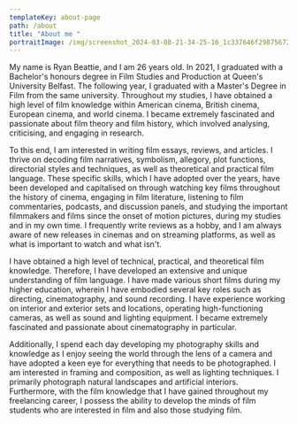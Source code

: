 ```yaml
---
templateKey: about-page
path: /about
title: "About me "
portraitImage: /img/screenshot_2024-03-08-21-34-25-16_1c337646f29875672b5a61192b9010f9.jpeg
---
```

My name is Ryan Beattie, and I am 26 years old. In 2021, I graduated with a Bachelor's honours degree in Film Studies and Production at Queen's University Belfast. The following year, I graduated with a Master's Degree in Film from the same university. Throughout my studies, I have obtained a high level of film knowledge within American cinema, British cinema, European cinema, and world cinema. I became extremely fascinated and passionate about film theory and film history, which involved analysing, criticising, and engaging in research. 

To this end, I am interested in writing film essays, reviews, and articles. I thrive on decoding film narratives, symbolism, allegory, plot functions, directorial styles and techniques, as well as theoretical and practical film language. These specific skills, which I have adopted over the years, have been developed and capitalised on through watching key films throughout the history of cinema, engaging in film literature, listening to film commentaries, podcasts, and discussion panels, and studying the important filmmakers and films since the onset of motion pictures, during my studies and in my own time. I frequently write reviews as a hobby, and I am always aware of new releases in cinemas and on streaming platforms, as well as what is important to watch and what isn't. 

I have obtained a high level of technical, practical, and theoretical film knowledge. Therefore, I have developed an extensive and unique understanding of film language. I have made various short films during my higher education, wherein I have embodied several key roles such as directing, cinematography, and sound recording. I have experience working on interior and exterior sets and locations, operating high-functioning cameras, as well as sound and lighting equipment. I became extremely fascinated and passionate about cinematography in particular.

Additionally, I spend each day developing my photography skills and knowledge as I enjoy seeing the world through the lens of a camera and have adopted a keen eye for everything that needs to be photographed. I am interested in framing and composition, as well as lighting techniques. I primarily photograph natural landscapes and artificial interiors. Furthermore, with the film knowledge that I have gained throughout my freelancing career, I possess the ability to develop the minds of film students who are interested in film and also those studying film.